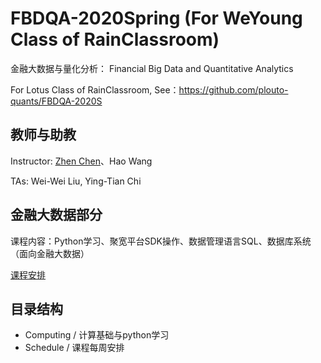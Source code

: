 # FBDQA-2020Spring  (For WeYoung Class of RainClassroom)

金融大数据与量化分析： Financial Big Data and Quantitative Analytics

For Lotus Class of RainClassroom, See：https://github.com/plouto-quants/FBDQA-2020S 

## 教师与助教

Instructor: [Zhen Chen](http://www.icenter.tsinghua.edu.cn/faculty/chenzhen/)、Hao Wang 

TAs: Wei-Wei Liu, Ying-Tian Chi

## 金融大数据部分

课程内容：Python学习、聚宽平台SDK操作、数据管理语言SQL、数据库系统（面向金融大数据）

[课程安排](Schedule)

## 目录结构

- Computing / 计算基础与python学习
- Schedule / 课程每周安排




